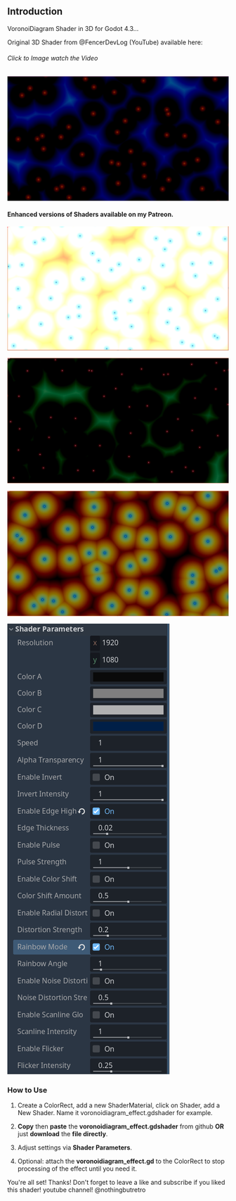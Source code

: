 ## Introduction

VoronoiDiagram Shader in 3D for Godot 4.3...

Original 3D Shader from @FencerDevLog (YouTube) available here:
###### Click to Image watch the Video
[![Watch the video](https://github.com/mikecabral/Godot_4/blob/main/Shaders/VoronoiDiagram_Shader_3D/thumbnail.PNG)](https://www.youtube.com/watch?v=gwaxoPcVPgU)

#### Enhanced versions of Shaders available on my Patreon.

![Alt text](https://github.com/mikecabral/Godot_4/blob/main/Shaders/VoronoiDiagram_Shader_3D/enhanced.PNG)

![Alt text](https://github.com/mikecabral/Godot_4/blob/main/Shaders/VoronoiDiagram_Shader_3D/enhanced2.PNG)

![Alt text](https://github.com/mikecabral/Godot_4/blob/main/Shaders/VoronoiDiagram_Shader_3D/enhanced3.PNG)

![Alt text](https://github.com/mikecabral/Godot_4/blob/main/Shaders/VoronoiDiagram_Shader_3D/enhanced4.PNG)

### How to Use

1. Create a ColorRect, add a new ShaderMaterial, click on Shader, add a New Shader. Name it voronoidiagram_effect.gdshader for example.

2. **Copy** then **paste** the **voronoidiagram_effect.gdshader** from github **OR** just **download** the **file directly**.

3. Adjust settings via **Shader Parameters**.

4. Optional: attach the **voronoidiagram_effect.gd** to the ColorRect to stop processing of the effect until you need it.

You're all set! Thanks!
Don't forget to leave a like and subscribe if you liked this shader!
youtube channel! @nothingbutretro